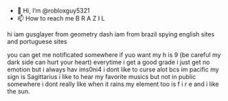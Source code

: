 - 👋 Hi, I’m @robloxguy5321
- 📫 How to reach me B R A Z I L

<!---
robloxguy5321/robloxguy5321 is a ✨ special ✨ repository because its `README.md` (this file) appears on your GitHub profile.
You can click the Preview link to take a look at your changes.
--->hi iam gusglayer from geometry dash iam from brazil spying english sites and portuguese sites
you can get me notificated somewhere if yuo want my h is 9 (be careful my dark side can hurt your heart)
everytime i get a good grade i just get no emotion but i always hav ims0ni4 i dont like to curse alot bcs im pacific
my sign is Sagittarius i like to hear my favorite musics but not in public somewhere
 i dont really like when it rains my element too is f i r e and i like the sun.

 
